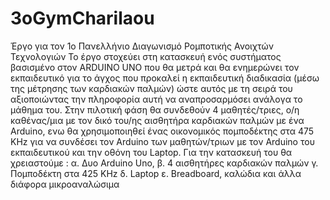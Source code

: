 # 3oGymCharilaou
Έργο για τον 1ο Πανελλήνιο Διαγωνισμό Ρομποτικής Ανοιχτών Τεχνολογιών
Το έργο στοχεύει στη κατασκευή ενός συστήματος βασισμένο στον ARDUINO UNO που θα μετρά και θα ενημερώνει τον εκπαιδευτικό για το άγχος που προκαλεί η εκπαιδευτική διαδικασία (μέσω της μέτρησης των καρδιακών παλμών) ώστε αυτός με τη σειρά του αξιοποιώντας την πληροφορία αυτή να αναπροσαρμόσει ανάλογα το μάθημα του. Στην πιλοτική φάση θα συνδεθούν 4 μαθητές/τριες, ο/η καθένας/μια με τον δικό του/ης αισθητήρα καρδιακών παλμών με ένα Arduino, ενω θα χρησιμοποιηθεί ένας οικονομικός πομποδέκτης στα 475 KHz για να συνδέσει τον Arduino των μαθητών/τριων με τον Arduino του εκπαιδευτικού και την οθόνη του Laptop. 
Για την κατασκευή του θα χρειαστούμε : 
α. Δυο Arduino Uno, 
β. 4 αισθητήρες καρδιακών παλμών 
γ. Πομποδέκτη στα 425 KHz 
δ. Laptop
ε. Breadboard, καλώδια και άλλα διάφορα μικροαναλώσιμα 
